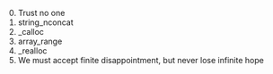 0. Trust no one
1. string_nconcat
2. _calloc
3. array_range
4. _realloc
5. We must accept finite disappointment, but never lose infinite hope
